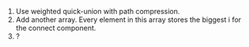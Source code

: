 1. Use weighted quick-union with path compression.
2. Add another array. Every element in this array stores the biggest i for the connect component.
3. ?